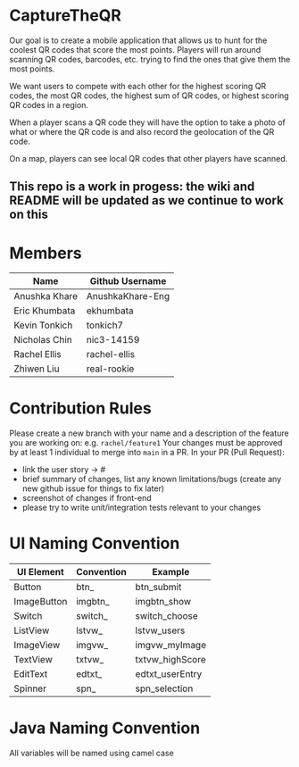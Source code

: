 # CaptureTheQR

Our goal is to create a mobile application that allows us to hunt for the coolest QR codes that score the most points. Players will run around scanning QR codes, barcodes, etc. trying to find the ones that give them the most points.

We want users to compete with each other for the highest scoring QR codes, the most QR codes, the highest sum of QR codes, or highest scoring QR codes in a region. 

When a player scans a QR code they will have the option to take a photo of what or where the QR code is and also record the geolocation of the QR code. 

On a map, players can see local QR codes that other players have scanned.

## This repo is a work in progess: the wiki and README will be updated as we continue to work on this

# Members
| Name| Github Username|
| ----------- | ----------- |
| Anushka Khare | AnushkaKhare-Eng|
| Eric Khumbata | ekhumbata|
| Kevin Tonkich | tonkich7|
| Nicholas Chin | nic3-14159|
| Rachel Ellis | rachel-ellis|
| Zhiwen Liu | real-rookie|



# Contribution Rules
Please create a new branch with your name and a description of the feature you are working on: e.g. `rachel/feature1`
Your changes must be approved by at least 1 individual to merge into `main` in a PR. 
In your PR (Pull Request):
- link the user story -> # <git issue number>
- brief summary of changes, list any known limitations/bugs (create any new github issue for things to fix later)
- screenshot of changes if front-end
- please try to write unit/integration tests relevant to your changes
  
  
# UI Naming Convention
| UI Element | Convention | Example |
| ----------- | ----------- | ----------- |
| Button | btn_<function> | btn_submit |
| ImageButton | imgbtn_<function> | imgbtn_show |
| Switch | switch_<function> | switch_choose | 
| ListView | lstvw_<function> | lstvw_users |
| ImageView | imgvw_<function> | imgvw_myImage |  
| TextView | txtvw_<function> | txtvw_highScore |
| EditText | edtxt_<function> | edtxt_userEntry |
| Spinner | spn_<function> | spn_selection |
  
  
# Java Naming Convention
All variables will be named using camel case

